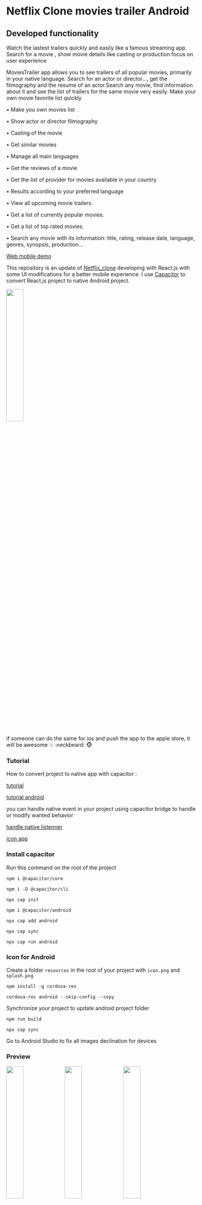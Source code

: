 # Netflix Clone movies trailer Android

## Developed functionality 

Watch the lastest trailers quickly and easily like a famous streaming app.
Search for a movie , show movie details like casting or production focus on user experience

MoviesTrailer app allows you to see trailers of all popular movies, primarily in your native language. Search for an actor or director..., get the filmography  and the resume of an actor.Search any movie, find information about it and see the list of trailers for the same movie very easily.
Make your own movie favorite list quickly 

• Make you own movies list

• Show actor or director filmography

• Casting of the movie

• Get similar movies

• Manage all main languages

• Get the reviews of a movie 

• Get the list of provider for movies available in your country

• Results according to your preferred language

• View all upcoming movie trailers.

• Get a list of currently popular movies.

• Get a list of top rated movies.

• Search any movie with its information: title, rating, release date, language, genres, synopsis, production...

[Web mobile demo](https://android_netflix.surge.sh/)



This repository is an update of [Netflix_clone](https://github.com/ismailazdad/Netflix_clone) developing with React.js with some UI modifications for a better mobile experience.
I use  [Capacitor](https://github.com/ionic-team/capacitor) to convert React.js project to native Android project.
     
[<img src="https://play.google.com/intl/en_us/badges/static/images/badges/en_badge_web_generic.png" width=30% height=30%>](https://play.google.com/store/apps/details?id=com.moviestrailer.app)     

if someone can do the same for ios and push the app to the apple store, it will be awesome :boom: :neckbeard: :monkey_face:

### Tutorial 
How to convert project to native app with capacitor : 

[tutorial](https://capacitorjs.com/docs/getting-started)

[tutorial android](https://capacitorjs.com/docs/android)

you can handle native event in your project using capacitor bridge to handle or modify wanted behavior

[handle native listenner](https://capacitorjs.com/docs/apis/app)

[icon app](https://capacitorjs.com/docs/guides/splash-screens-and-icons)

### Install capacitor

Run this command on the root of the project 

```npm i @capacitor/core```

```npm i -D @capacitor/cli```

```npx cap init```

```npm i @capacitor/android```

```npx cap add android```

```npx cap sync```

```npx cap run android```

### Icon for Android

Create a folder ```resources``` in the root of your project with ```icon.png``` and ```splash.png```

```npm install -g cordova-res```

```cordova-res android --skip-config --copy```

Synchronize your project to update android project folder

```npm run build```

```npx cap sync```

Go to Android Studio to fix all images declination for devices



 
### Preview

<img src="./src/assets/demo.png" width=30% height=30%>
<img src="./src/assets/demo2.png" width=30% height=30%>
<img src="./src/assets/demo3.png" width=30% height=30%>

